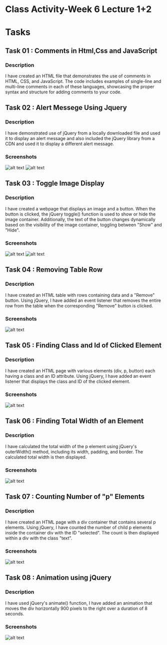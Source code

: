 # Class Activity-Week 6 Lecture 1+2
# Tasks
## Task 01 : Comments in Html,Css and JavaScript
### Description
I have created an HTML file that demonstrates the use of comments in HTML, CSS, and JavaScript. The code includes examples of single-line and multi-line comments in each of these languages, showcasing the proper syntax and structure for adding comments to your code.

## Task 02 : Alert Messege Using Jquery
### Description
I have demonstrated use of jQuery from a locally downloaded file and used it to display an alert message and also included the jQuery library from a CDN and used it to display a different alert message.

### Screenshots
![alt text](<Task 02 Screenshot.png>)
![alt text](<Task 02 Screenshot 2.png>)

## Task 03 : Toggle Image Display
### Description
I have created a webpage that displays an image and a button. When the button is clicked, the jQuery toggle() function is used to show or hide the image container. Additionally, the text of the button changes dynamically based on the visibility of the image container, toggling between "Show" and "Hide".

### Screenshots
![alt text](<Task 03 Screenshot.png>)
![alt text](<Task 03 Screenshot 2.png>)

## Task 04 : Removing Table Row
### Description
I have created an HTML table with rows containing data and a "Remove" button. Using jQuery, I have added an event listener that removes the entire row from the table when the corresponding "Remove" button is clicked.

### Screenshots
![alt text](<Task 04 Screenshot.png>)

## Task 05 : Finding Class and Id of Clicked Element
### Description
I have created an HTML page with various elements (div, p, button) each having a class and an ID attribute. Using jQuery, I have added an event listener that displays the class and ID of the clicked element.

### Screenshots
![alt text](<Task 05 Screenshot.png>)


## Task 06 : Finding Total Width of an Element
### Description
I have calculated the total width of the p element using jQuery's outerWidth() method, including its width, padding, and border. The calculated total width is then displayed.
### Screenshots
![alt text](<Task 06 Screenshot.png>)

## Task 07 : Counting Number of "p" Elements
### Description
I have created an HTML page with a div container that contains several p elements. Using jQuery, I have counted the number of child p elements inside the container div with the ID "selected". The count is then displayed within a div with the class "text".

### Screenshots
![alt text](<Task 07 Screenshot.png>)


## Task 08 : Animation using jQuery
### Description
I have used jQuery's animate() function, I have added an animation that moves the div horizontally 900 pixels to the right over a duration of 8 seconds.

### Screenshots
![alt text](<Task 08 Screenshot.png>)